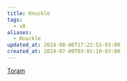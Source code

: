 ```yaml
---
title: Knuckle
tags:
  - v0
aliases:
  - Knuckle
updated_at: 2024-08-06T17:22:51-03:00
created_at: 2024-07-09T03:01:10-03:00
---
```


[Toram](../../../../rascunhos/2024/07/2024-07-06-Toram.md)